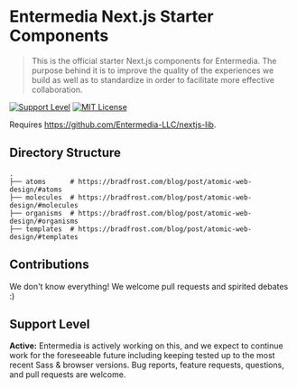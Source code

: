# Entermedia Next.js Starter Components

> This is the official starter Next.js components for Entermedia. The purpose behind it is to improve the quality of the experiences we build as well as to standardize in order to facilitate more effective collaboration.

[![Support Level](https://img.shields.io/badge/support-active-green.svg)](#support-level) [![MIT License](https://img.shields.io/github/license/Entermedia-LLC/nextjs-components.svg)](https://github.com/Entermedia-LLC/nextjs-components/blob/main/LICENSE)

Requires https://github.com/Entermedia-LLC/nextjs-lib.

## Directory Structure

```
.
├── atoms      # https://bradfrost.com/blog/post/atomic-web-design/#atoms
├── molecules  # https://bradfrost.com/blog/post/atomic-web-design/#molecules
├── organisms  # https://bradfrost.com/blog/post/atomic-web-design/#organisms
├── templates  # https://bradfrost.com/blog/post/atomic-web-design/#templates
```

## Contributions

We don't know everything! We welcome pull requests and spirited debates :)

## Support Level

**Active:** Entermedia is actively working on this, and we expect to continue work for the foreseeable future including keeping tested up to the most recent Sass & browser versions. Bug reports, feature requests, questions, and pull requests are welcome.
